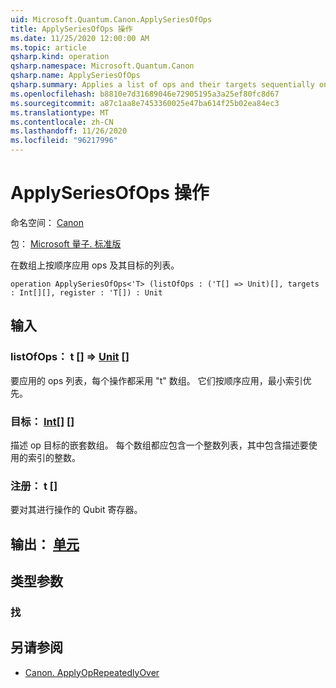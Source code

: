 ```yaml
---
uid: Microsoft.Quantum.Canon.ApplySeriesOfOps
title: ApplySeriesOfOps 操作
ms.date: 11/25/2020 12:00:00 AM
ms.topic: article
qsharp.kind: operation
qsharp.namespace: Microsoft.Quantum.Canon
qsharp.name: ApplySeriesOfOps
qsharp.summary: Applies a list of ops and their targets sequentially on an array.
ms.openlocfilehash: b8810e7d31689046e72905195a3a25ef80fc8d67
ms.sourcegitcommit: a87c1aa8e7453360025e47ba614f25b02ea84ec3
ms.translationtype: MT
ms.contentlocale: zh-CN
ms.lasthandoff: 11/26/2020
ms.locfileid: "96217996"
---
```

# <a name="applyseriesofops-operation"></a>ApplySeriesOfOps 操作

命名空间： [Canon](xref:Microsoft.Quantum.Canon)

包： [Microsoft 量子. 标准版](https://nuget.org/packages/Microsoft.Quantum.Standard)


在数组上按顺序应用 ops 及其目标的列表。

```qsharp
operation ApplySeriesOfOps<'T> (listOfOps : ('T[] => Unit)[], targets : Int[][], register : 'T[]) : Unit
```


## <a name="input"></a>输入

### <a name="listofops--t--unit-"></a>listOfOps： t [] => [Unit](xref:microsoft.quantum.lang-ref.unit) []

要应用的 ops 列表，每个操作都采用 "t" 数组。 它们按顺序应用，最小索引优先。


### <a name="targets--int"></a>目标： [Int](xref:microsoft.quantum.lang-ref.int)[] []

描述 op 目标的嵌套数组。 每个数组都应包含一个整数列表，其中包含描述要使用的索引的整数。


### <a name="register--t"></a>注册： t []

要对其进行操作的 Qubit 寄存器。



## <a name="output--unit"></a>输出： [单元](xref:microsoft.quantum.lang-ref.unit)



## <a name="type-parameters"></a>类型参数

### <a name="t"></a>找



## <a name="see-also"></a>另请参阅

- [Canon. ApplyOpRepeatedlyOver](xref:Microsoft.Quantum.Canon.ApplyOpRepeatedlyOver)